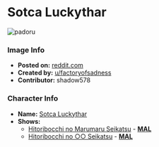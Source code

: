# Sotca Luckythar

![padoru](https://raw.githubusercontent.com/shadow578/Project-Padoru/master/Padoru/hitoribocchi-sotoka-rakita.png "Sotca Luckythar")

### Image Info
* **Posted on:**     [reddit.com](https://www.reddit.com/r/Padoru/comments/e16bsv/sotoka_rakita_hitori_bocchi_no_marumaru_seikatsu/)
* **Created by:**    [u/factoryofsadness](https://github.com/shadow578/Project-Padoru/blob/master/table-of-contents/creators/ufactoryofsadness.md)
* **Contributor:**   shadow578

### Character Info
* **Name:**   [Sotca Luckythar](https://myanimelist.net/character/148607)
* **Shows:**
  * [Hitoribocchi no Marumaru Seikatsu](https://github.com/shadow578/Project-Padoru/blob/master/table-of-contents/shows/HitoribocchinoMarumaruSeikatsu.md) - [__MAL__](https://myanimelist.net/anime/37614/Hitoribocchi_no_Marumaru_Seikatsu)
  * [Hitoribocchi no ○○ Seikatsu](https://github.com/shadow578/Project-Padoru/blob/master/table-of-contents/shows/HitoribocchinoSeikatsu.md) - [__MAL__](https://myanimelist.net/manga/89467/Hitoribocchi_no_○○_Seikatsu)


